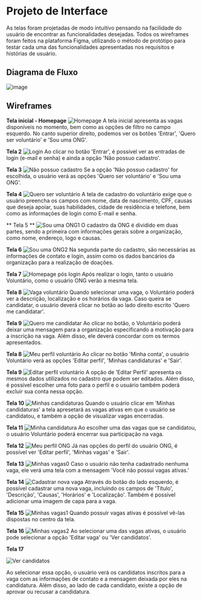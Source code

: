 
# Projeto de Interface
As telas foram projetadas de modo intuitivo pensando na facilidade do usuário de encontrar as funcionalidades desejadas. Todos os wireframes foram feitos na plataforma Figma, utilizando o método de protótipo para testar cada uma das funcionalidades apresentadas nos requisitos e histórias de usuário.

## Diagrama de Fluxo
![image](https://github.com/ICEI-PUC-Minas-PMV-ADS/pmv-ads-2022-2-e2-proj-int-t2-centraldasongs/blob/main/docs/img/Fluxograma%20de%20Dados.jpg)

## Wireframes

**Tela inicial - Homepage**
![Homepage](img/Homepage.jpg)
A tela inicial apresenta as vagas disponíveis no momento, bem como as opções de filtro no campo esquerdo. No canto superior direito, podemos ver os botões 'Entrar', 'Quero ser voluntário' e 'Sou uma ONG'.

**Tela 2**
![Login](img/Login.jpg)
Ao clicar no botão 'Entrar', é possível ver as entradas de login (e-mail e senha) e ainda a opção 'Não possuo cadastro'.

**Tela 3**
![Não possuo cadastro](img/Nãopossuocadastro.jpg)
Se a opção 'Não possuo cadastro' for escolhida, o usuário verá as opções 'Quero ser voluntário' e 'Sou uma ONG'.

**Tela 4**
![Quero ser voluntário](img/Queroservoluntário.jpg)
A tela de cadastro do voluntário exige que o usuário preencha os campos com nome, data de nascimento, CPF, causas que deseja apoiar, suas habilidades, cidade de residência e telefone, bem como as informações de login como E-mail e senha.

** Tela 5 **
![Sou uma ONG1](img/SouumaONG1.jpg)
O cadastro da ONG é dividido em duas partes, sendo a primeira com informações gerais sobre a organização, como nome, endereço, logo e causas.

**Tela 6**
![Sou uma ONG2](img/SouumaONG2.jpg)
Na segunda parte do cadastro, são necessárias as informações de contato e login, assim como os dados bancários da organização para a realização de doações.

**Tela 7**
![Homepage pós login](img/Homepagepóslogin.jpg)
Após realizar o login, tanto o usuário Voluntário, como o usuário ONG verão a mesma tela.

**Tela 8**
![Vaga voluntário](img/Vagavoluntário.jpg)
Quando selecionar uma vaga, o Voluntário poderá ver a descrição, localização e os horários da vaga. Caso queira se candidatar, o usuário deverá clicar no botão ao lado direito escrito 'Quero me candidatar'.

**Tela 9**
![Quero me candidatar](img/Queromecandidatar.jpg)
Ao clicar no botão, o Voluntário poderá deixar uma mensagem para a organização especificando a motivação para a inscrição na vaga. Além disso, ele deverá concordar com os termos apresentados.

**Tela 8**
![Meu perfil voluntário](img/Meuperfilvoluntário.jpg)
Ao clicar no botão 'Minha conta', o usuário Voluntário verá as opções 'Editar perfil', 'Minhas candidaturas' e 'Sair'.

**Tela 9**
![Editar perfil voluntário](img/Editarperfilvoluntário.jpg)
A opção de 'Editar Perfil' apresenta os mesmos dados utilizados no cadastro que podem ser editados. Além disso, é possível escolher uma foto para o perfil e o usuário também poderá excluir sua conta nessa opção.

**Tela 10**
![Minhas candidaturas](img/Minhascandidaturas.jpg)
Quando o usuário clicar em 'Minhas candidaturas' a tela apresetará as vagas ativas em que o usuário se candidatou, e também a opção de visualizar vagas encerradas.

**Tela 11**
![Minha candidatura](img/Minhacandidatura.jpg)
Ao escolher uma das vagas que se candidatou, o usuário Voluntário poderá encerrar sua participação na vaga.

**Tela 12**
![Meu perfil ONG](img/MeuperfilONG.jpg)
Já nas opções do perfil do usuário ONG, é possível ver 'Editar perfil', 'Minhas vagas' e 'Sair'.

**Tela 13**
![Minhas vagas0](img/Minhasvagas0.jpg)
Caso o usuário não tenha cadastrado nenhuma vaga, ele verá uma tela com a mensagem 'Você não possui vagas ativas.'

**Tela 14**
![Cadastrar nova vaga](img/Cadastrarnovavaga.jpg)
Através do botão do lado esquerdo, é possível cadastrar uma nova vaga, incluindo os campos de 'Título', 'Descrição', 'Causas', 'Horários' e 'Localização'. Também é possível adicionar uma imagem de capa para a vaga.

**Tela 15**
![Minhas vagas1](img/Minhasvagas1.jpg)
Quando possuir vagas ativas é possível vê-las dispostas no centro da tela.

**Tela 16**
![Minhas vagas2](img/Minhasvagas2.jpg)
Ao selecionar uma das vagas ativas, o usuário pode selecionar a opção 'Editar vaga' ou 'Ver candidatos'.

**Tela 17**

![Ver candidatos](img/VerCandidatos.PNG)

Ao selecionar essa opção, o usuário verá os candidatos inscritos para a vaga com as informações de contato e a mensagem deixada por eles na candidatura. Além disso, ao lado de cada candidato, existe a opção de aprovar ou recusar a candidatura.

